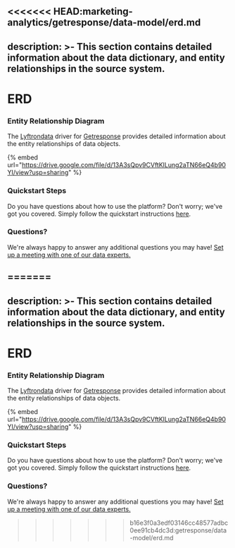 <<<<<<< HEAD:marketing-analytics/getresponse/data-model/erd.md
---
description: >-
  This section contains detailed information about the data dictionary, and
  entity relationships in the source system.
---

# ERD

### Entity Relationship Diagram

The [Lyftrondata](https://www.lyftrondata.com/) driver for [Getresponse](https://www.lyftrondata.com/integration/marketing-analytics/getresponse//) provides detailed information about the entity relationships of data objects.

{% embed url="https://drive.google.com/file/d/13A3sQpv9CVftKlLung2aTN66eQ4b90YI/view?usp=sharing" %}
### Quickstart Steps

Do you have questions about how to use the platform? Don't worry; we've got you covered. Simply follow the quickstart instructions [here](../../../../quickstart-steps.md).

### Questions? <a href="#questions" id="questions"></a>

We're always happy to answer any additional questions you may have! [Set up a meeting with one of our data experts.](https://www.lyftrondata.com/book-a-meeting/)

=======
---
description: >-
  This section contains detailed information about the data dictionary, and
  entity relationships in the source system.
---

# ERD

### Entity Relationship Diagram

The [Lyftrondata](https://www.lyftrondata.com/) driver for [Getresponse](https://www.lyftrondata.com/integration/marketing-analytics/getresponse//) provides detailed information about the entity relationships of data objects.

{% embed url="https://drive.google.com/file/d/13A3sQpv9CVftKlLung2aTN66eQ4b90YI/view?usp=sharing" %}
### Quickstart Steps

Do you have questions about how to use the platform? Don't worry; we've got you covered. Simply follow the quickstart instructions [here](../../../../quickstart-steps.md).

### Questions? <a href="#questions" id="questions"></a>

We're always happy to answer any additional questions you may have! [Set up a meeting with one of our data experts.](https://www.lyftrondata.com/book-a-meeting/)

>>>>>>> b16e3f0a3edf03146cc48577adbc0ee91cb4dc3d:getresponse/data-model/erd.md
